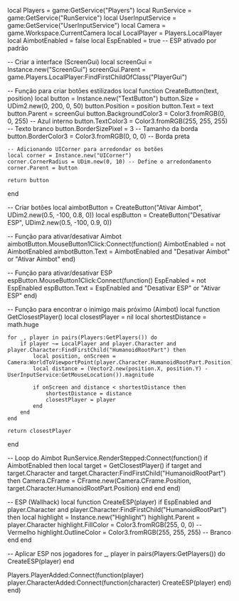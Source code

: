 local Players = game:GetService("Players")
local RunService = game:GetService("RunService")
local UserInputService = game:GetService("UserInputService")
local Camera = game.Workspace.CurrentCamera
local LocalPlayer = Players.LocalPlayer
local AimbotEnabled = false
local EspEnabled = true -- ESP ativado por padrão

-- Criar a interface (ScreenGui)
local screenGui = Instance.new("ScreenGui")
screenGui.Parent = game.Players.LocalPlayer:FindFirstChildOfClass("PlayerGui")

-- Função para criar botões estilizados
local function CreateButton(text, position)
    local button = Instance.new("TextButton")
    button.Size = UDim2.new(0, 200, 0, 50)
    button.Position = position
    button.Text = text
    button.Parent = screenGui
    button.BackgroundColor3 = Color3.fromRGB(0, 0, 255) -- Azul interno
    button.TextColor3 = Color3.fromRGB(255, 255, 255) -- Texto branco
    button.BorderSizePixel = 3 -- Tamanho da borda
    button.BorderColor3 = Color3.fromRGB(0, 0, 0) -- Borda preta
    
    -- Adicionando UICorner para arredondar os botões
    local corner = Instance.new("UICorner")
    corner.CornerRadius = UDim.new(0, 10) -- Define o arredondamento
    corner.Parent = button

    return button
end

-- Criar botões
local aimbotButton = CreateButton("Ativar Aimbot", UDim2.new(0.5, -100, 0.8, 0))
local espButton = CreateButton("Desativar ESP", UDim2.new(0.5, -100, 0.9, 0))

-- Função para ativar/desativar Aimbot
aimbotButton.MouseButton1Click:Connect(function()
    AimbotEnabled = not AimbotEnabled
    aimbotButton.Text = AimbotEnabled and "Desativar Aimbot" or "Ativar Aimbot"
end)

-- Função para ativar/desativar ESP
espButton.MouseButton1Click:Connect(function()
    EspEnabled = not EspEnabled
    espButton.Text = EspEnabled and "Desativar ESP" or "Ativar ESP"
end)

-- Função para encontrar o inimigo mais próximo (Aimbot)
local function GetClosestPlayer()
    local closestPlayer = nil
    local shortestDistance = math.huge
    
    for _, player in pairs(Players:GetPlayers()) do
        if player ~= LocalPlayer and player.Character and player.Character:FindFirstChild("HumanoidRootPart") then
            local position, onScreen = Camera:WorldToViewportPoint(player.Character.HumanoidRootPart.Position)
            local distance = (Vector2.new(position.X, position.Y) - UserInputService:GetMouseLocation()).magnitude
            
            if onScreen and distance < shortestDistance then
                shortestDistance = distance
                closestPlayer = player
            end
        end
    end
    
    return closestPlayer
end

-- Loop do Aimbot
RunService.RenderStepped:Connect(function()
    if AimbotEnabled then
        local target = GetClosestPlayer()
        if target and target.Character and target.Character:FindFirstChild("HumanoidRootPart") then
            Camera.CFrame = CFrame.new(Camera.CFrame.Position, target.Character.HumanoidRootPart.Position)
        end
    end
end)

-- ESP (Wallhack)
local function CreateESP(player)
    if EspEnabled and player.Character and player.Character:FindFirstChild("HumanoidRootPart") then
        local highlight = Instance.new("Highlight")
        highlight.Parent = player.Character
        highlight.FillColor = Color3.fromRGB(255, 0, 0) -- Vermelho
        highlight.OutlineColor = Color3.fromRGB(255, 255, 255) -- Branco
    end
end

-- Aplicar ESP nos jogadores
for _, player in pairs(Players:GetPlayers()) do
    CreateESP(player)
end

Players.PlayerAdded:Connect(function(player)
    player.CharacterAdded:Connect(function(character)
        CreateESP(player)
    end)
end)
